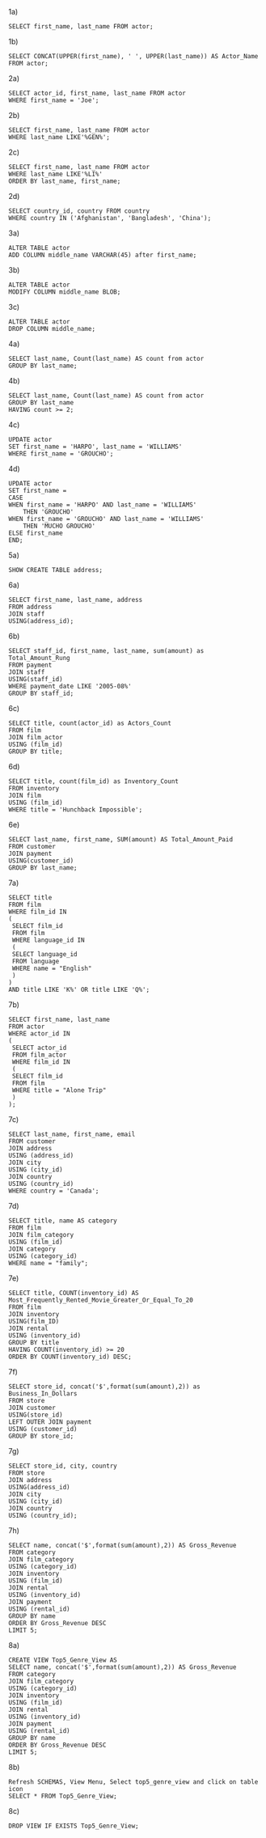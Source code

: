 1a)

    SELECT first_name, last_name FROM actor;

1b)

    SELECT CONCAT(UPPER(first_name), ' ', UPPER(last_name)) AS Actor_Name FROM actor;

2a)

    SELECT actor_id, first_name, last_name FROM actor
    WHERE first_name = 'Joe';

2b)

    SELECT first_name, last_name FROM actor
    WHERE last_name LIKE'%GEN%';

2c)

    SELECT first_name, last_name FROM actor
    WHERE last_name LIKE'%LI%'
    ORDER BY last_name, first_name;

2d)

    SELECT country_id, country FROM country
    WHERE country IN ('Afghanistan', 'Bangladesh', 'China');

3a)

    ALTER TABLE actor 
    ADD COLUMN middle_name VARCHAR(45) after first_name;

3b)

    ALTER TABLE actor 
    MODIFY COLUMN middle_name BLOB;

3c)

    ALTER TABLE actor 
    DROP COLUMN middle_name;

4a)

    SELECT last_name, Count(last_name) AS count from actor 
    GROUP BY last_name;

4b)

    SELECT last_name, Count(last_name) AS count from actor 
    GROUP BY last_name
    HAVING count >= 2;

4c)

    UPDATE actor
    SET first_name = 'HARPO', last_name = 'WILLIAMS'
    WHERE first_name = 'GROUCHO';

4d)

    UPDATE actor
    SET first_name =
    CASE
    WHEN first_name = 'HARPO' AND last_name = 'WILLIAMS'
	    THEN 'GROUCHO'
    WHEN first_name = 'GROUCHO' AND last_name = 'WILLIAMS'
	    THEN 'MUCHO GROUCHO'
    ELSE first_name
    END;

5a)

    SHOW CREATE TABLE address;

6a)

    SELECT first_name, last_name, address
    FROM address
    JOIN staff
    USING(address_id);

6b)

    SELECT staff_id, first_name, last_name, sum(amount) as Total_Amount_Rung
    FROM payment  
    JOIN staff
    USING(staff_id)
    WHERE payment_date LIKE '2005-08%'
    GROUP BY staff_id;

6c)

    SELECT title, count(actor_id) as Actors_Count
    FROM film
    JOIN film_actor
    USING (film_id)
    GROUP BY title;

6d)

    SELECT title, count(film_id) as Inventory_Count
    FROM inventory 
    JOIN film
    USING (film_id)
    WHERE title = 'Hunchback Impossible';

6e)

    SELECT last_name, first_name, SUM(amount) AS Total_Amount_Paid
    FROM customer
    JOIN payment
    USING(customer_id)
    GROUP BY last_name;

7a)

    SELECT title
    FROM film
    WHERE film_id IN
    (
     SELECT film_id
     FROM film
     WHERE language_id IN
     (
     SELECT language_id
     FROM language
     WHERE name = "English"
     )
    )  
    AND title LIKE 'K%' OR title LIKE 'Q%';

7b)

    SELECT first_name, last_name
    FROM actor
    WHERE actor_id IN
    (
     SELECT actor_id
     FROM film_actor
     WHERE film_id IN
     (
     SELECT film_id
     FROM film
     WHERE title = "Alone Trip"
     )
    );

7c)

    SELECT last_name, first_name, email
    FROM customer
    JOIN address
    USING (address_id)
    JOIN city
    USING (city_id)
    JOIN country
    USING (country_id)
    WHERE country = 'Canada';

7d)

    SELECT title, name AS category
    FROM film
    JOIN film_category
    USING (film_id)
    JOIN category
    USING (category_id)
    WHERE name = "family";

7e)

    SELECT title, COUNT(inventory_id) AS Most_Frequently_Rented_Movie_Greater_Or_Equal_To_20
    FROM film
    JOIN inventory
    USING(film_ID)
    JOIN rental
    USING (inventory_id)
    GROUP BY title
    HAVING COUNT(inventory_id) >= 20
    ORDER BY COUNT(inventory_id) DESC;

7f)

    SELECT store_id, concat('$',format(sum(amount),2)) as Business_In_Dollars 
    FROM store
    JOIN customer
    USING(store_id)
    LEFT OUTER JOIN payment
    USING (customer_id)
    GROUP BY store_id;

7g)

    SELECT store_id, city, country
    FROM store
    JOIN address
    USING(address_id)
    JOIN city
    USING (city_id)
    JOIN country
    USING (country_id);

7h) 

    SELECT name, concat('$',format(sum(amount),2)) AS Gross_Revenue 
    FROM category
    JOIN film_category
    USING (category_id)
    JOIN inventory
    USING (film_id)
    JOIN rental
    USING (inventory_id)
    JOIN payment
    USING (rental_id)
    GROUP BY name
    ORDER BY Gross_Revenue DESC
    LIMIT 5;

8a)

    CREATE VIEW Top5_Genre_View AS
    SELECT name, concat('$',format(sum(amount),2)) AS Gross_Revenue 
    FROM category
    JOIN film_category
    USING (category_id)
    JOIN inventory
    USING (film_id)
    JOIN rental
    USING (inventory_id)
    JOIN payment
    USING (rental_id)
    GROUP BY name
    ORDER BY Gross_Revenue DESC
    LIMIT 5;
 
8b)

    Refresh SCHEMAS, View Menu, Select top5_genre_view and click on table icon
    SELECT * FROM Top5_Genre_View;

8c)

    DROP VIEW IF EXISTS Top5_Genre_View;